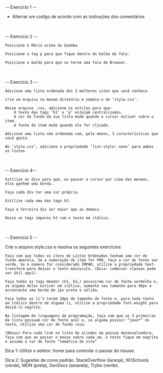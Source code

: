 -- Exercício 1 --

- Alterrar um codigo de acordo com as instruções dos comentários

<br><br>
-- Exercício 2 --



    Posicione o Mário acima do Goomba.

    Posicione a tag p para que fique dentro do balão de fala.

    Posicione o balão para que se torne uma fala de Browser.

<br><br>
-- Exercício 3 --



    Adicione uma lista ordenada dos 3 melhores sites que você conhece.

    Crie um arquivo no mesmo diretório e nomeie-o de ‘style.css’.

    Nesse arquivo .css, adicione os estilos para que:
        O texto das tags ‘h1’ e ‘p’ estejam centralizados.
        A cor de fundo da sua lista mude quando o cursor estiver sobre o item.
        A fonte do item mude quando ele for clicado.

    Adicione uma lista não ordenada com, pelo menos, 3 características que você gosta.

    No ‘style.css’, adicione a propriedade ‘list-style: none’ para ambas as listas.

<br><br>
-- Exercício 4--



    Estilize as divs para que, ao passar o cursor por cima das mesmas, elas ganhem uma borda.

    Faça cada div ter uma cor própria.

    Estilize cada uma das tags h3.

    Faça a terceira div ser maior que as demais.

    Deixe as tags ímpares h3 com o texto em itálico.

<br><br>
-- Exercício 5 --

 Crie o arquivo style.css e resolva os seguintes exercícios:

    Faça com que todos os itens de Listas Ordenadas tenham uma cor de fundo amarela. Se a numeração do item for PAR, faça a cor de fonte ser verde. Se o número for considerado ÍMPAR, utilize a propriedade text-transform para deixar o texto maiúsculo. (Dica: combinar classes pode ser útil aqui).

    Faça todas as tags Header (h1, h2…) possuírem cor de fonte vermelha e, se alguma delas estiver em itálico, aumente seu tamanho para 40px e acrescente uma borda de 1px preta e sólida.

    Faça todas as li’s terem 20px de tamanho de fonte e, para todo texto em itálico dentro de alguma li, utilize a propriedade font-weight para deixá-lo negrito.

    Na listagem de linguagens de programação, faça com que as 3 primeiras da lista possuam cor de fonte azul e, se alguma possuir “java*” no texto, utilize uma cor de fundo rosa.

    (Bônus) Para cada link na lista de aliados da pessoa desenvolvedora, faça com que ao passar o mouse sobre cada um, o texto fique em negrito e assuma a cor de fonte “temática do site”

Dica 1: Utilize o seletor :hover para controlar o passar do mouse.

Dica 2: Sugestão de cores padrão. StackOverflow (laranja), W3Schools (verde), MDN (preta), DevDocs (amarela), Trybe (verde).